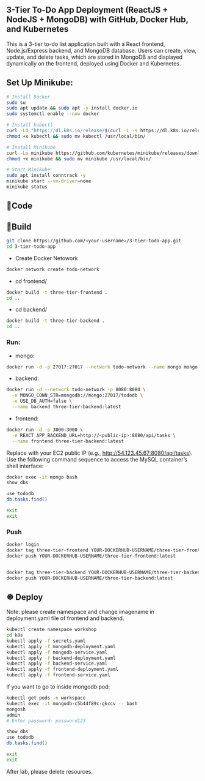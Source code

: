 ## 3-Tier To-Do App Deployment (ReactJS + NodeJS + MongoDB) with GitHub, Docker Hub, and Kubernetes

This is a 3-tier to-do list application built with a React frontend, Node.js/Express backend, and MongoDB database. Users can create, view, update, and delete tasks, which are stored in MongoDB and displayed dynamically on the frontend, deployed using Docker and Kubernetes.

## Set Up Minikube:

```bash
# Install Docker
sudo su
sudo apt update && sudo apt -y install docker.io
sudo systemctl enable --now docker

# Install kubectl
curl -LO "https://dl.k8s.io/release/$(curl -L -s https://dl.k8s.io/release/stable.txt)/bin/linux/amd64/kubectl"
chmod +x kubectl && sudo mv kubectl /usr/local/bin/

# Install Minikube
curl -Lo minikube https://github.com/kubernetes/minikube/releases/download/v1.24.0/minikube-linux-amd64
chmod +x minikube && sudo mv minikube /usr/local/bin/

# Start Minikube
sudo apt install conntrack -y
minikube start --vm-driver=none
minikube status
```

## 📜Code
## 🐳Build
```bash
git clone https://github.com/<your-username>/3-tier-todo-app.git
cd 3-tier-todo-app
```

- Create Docker Netowork
```bash
docker network create todo-network
```
- cd frontend/
```bash
docker build -t three-tier-frontend .
cd ..
```
- cd backend/
```bash
docker build -t three-tier-backend .
cd ..
```

### Run:
- mongo:
```bash
docker run -d -p 27017:27017 --network todo-network --name mongo mongo:latest
```
- backend:
```bash
docker run -d --network todo-network -p 8080:8080 \
  -e MONGO_CONN_STR=mongodb://mongo:27017/tododb \
  -e USE_DB_AUTH=false \
  --name backend three-tier-backend:latest
```

- frontend:
```bash
docker run -d -p 3000:3000 \
  -e REACT_APP_BACKEND_URL=http://<public-ip>:8080/api/tasks \
  --name frontend three-tier-backend:latest
```
Replace <public-ip> with your EC2 public IP (e.g., http://54.123.45.67:8080/api/tasks).
Use the following command sequence to access the MySQL container’s shell interface:
```bash
docker exec -it mongo bash 
show dbs

use tododb 
db.tasks.find()

exit 
exit 
```

### Push
```bash
docker login
docker tag three-tier-frontend YOUR-DOCKERHUB-USERNAME/three-tier-frontend:latest
docker push YOUR-DOCKERHUB-USERNAME/three-tier-frontend:latest


docker tag three-tier-backend YOUR-DOCKERHUB-USERNAME/three-tier-backend:latest
docker push YOUR-DOCKERHUB-USERNAME/three-tier-backend:latest

```

## ☸️ Deploy
Note: please create namespace and change imagename in deployment.yaml file of frontend and backend.
```bash
kubectl create namespace workshop
cd k8s
kubectl apply -f secrets.yaml
kubectl apply -f mongodb-deployment.yaml
kubectl apply -f mongodb-service.yaml
kubectl apply -f backend-deployment.yaml
kubectl apply -f backend-service.yaml
kubectl apply -f frontend-deployment.yaml
kubectl apply -f frontend-service.yaml
```
If you want to go to inside mongodb pod:
```bash
kubectl get pods -n workspace
kubectl exec -it mongodb-c5b44f89c-gkccv -- bash
mongosh
admin
# Enter password: password123

show dbs
use tododb 
db.tasks.find()

exit 
exit 
```

After lab, please delete resources. 

